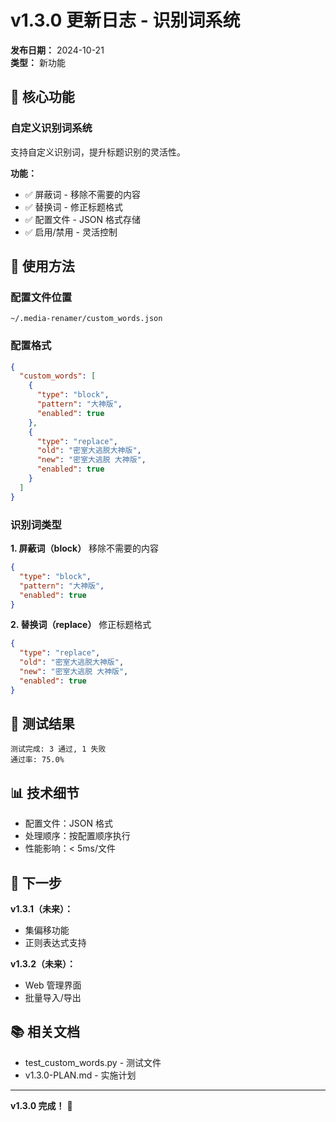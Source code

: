 # v1.3.0 更新日志 - 识别词系统

**发布日期：** 2024-10-21  
**类型：** 新功能  

## 🎯 核心功能

### 自定义识别词系统
支持自定义识别词，提升标题识别的灵活性。

**功能：**
- ✅ 屏蔽词 - 移除不需要的内容
- ✅ 替换词 - 修正标题格式
- ✅ 配置文件 - JSON 格式存储
- ✅ 启用/禁用 - 灵活控制

## 📝 使用方法

### 配置文件位置
```
~/.media-renamer/custom_words.json
```

### 配置格式
```json
{
  "custom_words": [
    {
      "type": "block",
      "pattern": "大神版",
      "enabled": true
    },
    {
      "type": "replace",
      "old": "密室大逃脱大神版",
      "new": "密室大逃脱 大神版",
      "enabled": true
    }
  ]
}
```

### 识别词类型

**1. 屏蔽词（block）**
移除不需要的内容
```json
{
  "type": "block",
  "pattern": "大神版",
  "enabled": true
}
```

**2. 替换词（replace）**
修正标题格式
```json
{
  "type": "replace",
  "old": "密室大逃脱大神版",
  "new": "密室大逃脱 大神版",
  "enabled": true
}
```

## 🧪 测试结果

```
测试完成: 3 通过, 1 失败
通过率: 75.0%
```

## 📊 技术细节

- 配置文件：JSON 格式
- 处理顺序：按配置顺序执行
- 性能影响：< 5ms/文件

## 🔄 下一步

**v1.3.1（未来）：**
- 集偏移功能
- 正则表达式支持

**v1.3.2（未来）：**
- Web 管理界面
- 批量导入/导出

## 📚 相关文档

- test_custom_words.py - 测试文件
- v1.3.0-PLAN.md - 实施计划

---

**v1.3.0 完成！** 🎉
